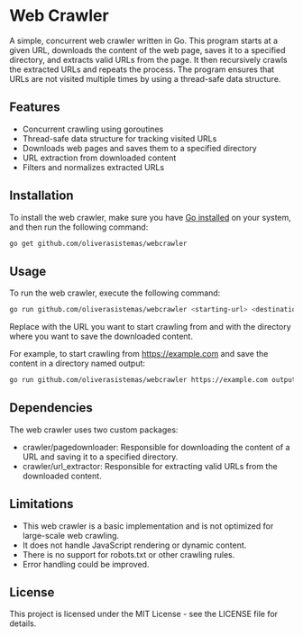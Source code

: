 # Web Crawler

A simple, concurrent web crawler written in Go. This program starts at a given URL, downloads the content of the web page, saves it to a specified directory, and extracts valid URLs from the page. It then recursively crawls the extracted URLs and repeats the process. The program ensures that URLs are not visited multiple times by using a thread-safe data structure.

## Features

- Concurrent crawling using goroutines
- Thread-safe data structure for tracking visited URLs
- Downloads web pages and saves them to a specified directory
- URL extraction from downloaded content
- Filters and normalizes extracted URLs

## Installation

To install the web crawler, make sure you have [Go installed](https://golang.org/doc/install) on your system, and then run the following command:

```bash
go get github.com/oliverasistemas/webcrawler
```

## Usage

To run the web crawler, execute the following command:

```bash
go run github.com/oliverasistemas/webcrawler <starting-url> <destination-directory>
```

Replace <starting-url> with the URL you want to start crawling from and <destination-directory> with the directory where you want to save the downloaded content.

For example, to start crawling from https://example.com and save the content in a directory named output:
```bash
go run github.com/oliverasistemas/webcrawler https://example.com output
```

## Dependencies
The web crawler uses two custom packages:

- crawler/pagedownloader: Responsible for downloading the content of a URL and saving it to a specified directory.
- crawler/url_extractor: Responsible for extracting valid URLs from the downloaded content.

## Limitations
- This web crawler is a basic implementation and is not optimized for large-scale web crawling.
- It does not handle JavaScript rendering or dynamic content.
- There is no support for robots.txt or other crawling rules.
- Error handling could be improved.

## License
This project is licensed under the MIT License - see the LICENSE file for details.